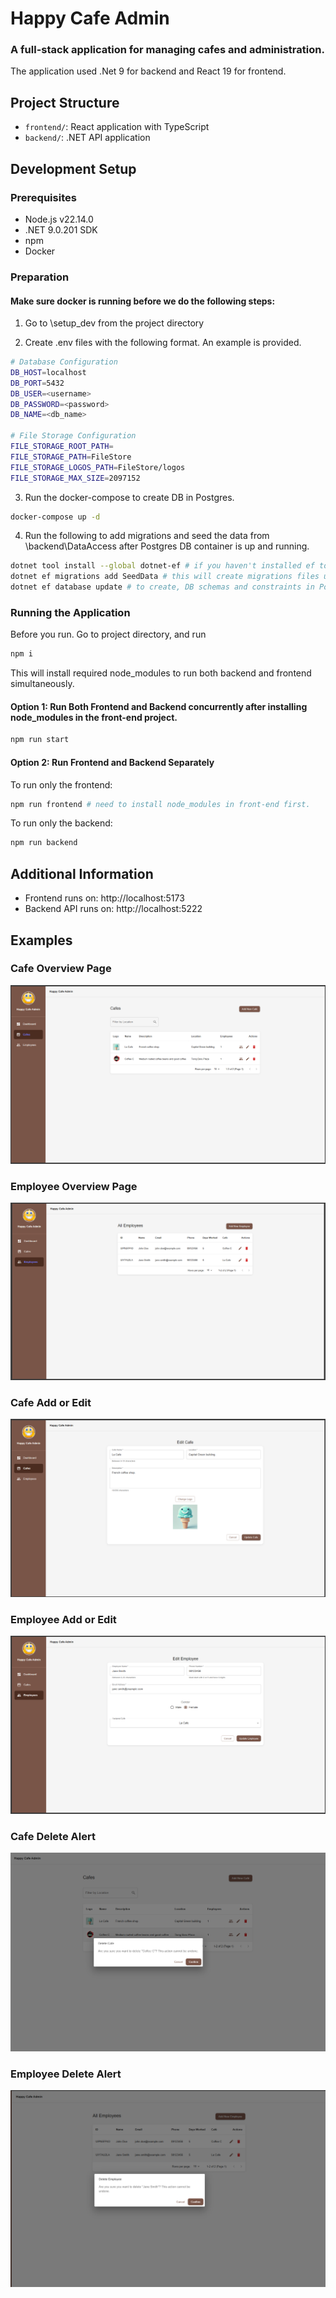 # Happy Cafe Admin

### A full-stack application for managing cafes and administration.  
The application used .Net 9 for backend and React 19 for frontend.

## Project Structure

- `frontend/`: React application with TypeScript
- `backend/`: .NET API application

## Development Setup

### Prerequisites

- Node.js v22.14.0
- .NET 9.0.201 SDK
- npm
- Docker 

### Preparation

#### Make sure docker is running before we do the following steps:

1. Go to \setup_dev from the project <root> directory

2. Create .env files with the following format. An example is provided.
```bash 
# Database Configuration
DB_HOST=localhost
DB_PORT=5432
DB_USER=<username>
DB_PASSWORD=<password>
DB_NAME=<db_name>

# File Storage Configuration
FILE_STORAGE_ROOT_PATH=
FILE_STORAGE_PATH=FileStore
FILE_STORAGE_LOGOS_PATH=FileStore/logos
FILE_STORAGE_MAX_SIZE=2097152
```

3. Run the docker-compose to create DB in Postgres. 
```bash
docker-compose up -d
```

4. Run the following to add migrations and seed the data from <Root>\backend\DataAccess after Postgres DB container is up and running.
```bash
dotnet tool install --global dotnet-ef # if you haven't installed ef tool
dotnet ef migrations add SeedData # this will create migrations files under DataAccess/Migrations
dotnet ef database update # to create, DB schemas and constraints in Postgres
```

### Running the Application

Before you run. Go to project <Root> directory, and run 

```bash
npm i
```

This will install required node_modules to run both backend and frontend simultaneously.


#### Option 1: Run Both Frontend and Backend concurrently after installing node_modules in the front-end project.

```bash
npm run start
```

#### Option 2: Run Frontend and Backend Separately

To run only the frontend:

```bash
npm run frontend # need to install node_modules in front-end first.
```

To run only the backend:

```bash
npm run backend
```

## Additional Information

- Frontend runs on: http://localhost:5173
- Backend API runs on:  http://localhost:5222

## Examples

### Cafe Overview Page
![Cafe Overview Page](screenshots/cafe-page.png)

### Employee Overview Page
![Employee Overview Page](screenshots/employee-page.png)

### Cafe Add or Edit
![Cafe Add or Edit](screenshots/cafe-add-edit.png)

### Employee Add or Edit
![Employee Add or Edit](screenshots/employee-add-edit.png)

### Cafe Delete Alert
![Cafe Delete Alert](screenshots/cafe-delete.png)

### Employee Delete Alert
![Employee Delete Alert](screenshots/employee-delete.png)
